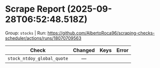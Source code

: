 # Scrape Report (2025-09-28T06:52:48.518Z)

Group: `stocks`  |  Run: https://github.com/AlbertoRoca96/scraping-checks-scheduler/actions/runs/18070709563

| Check | Changed | Keys | Error |
|---|:---:|:--|:--|
| `stock_ntdoy_global_quote` | — |  |  |
